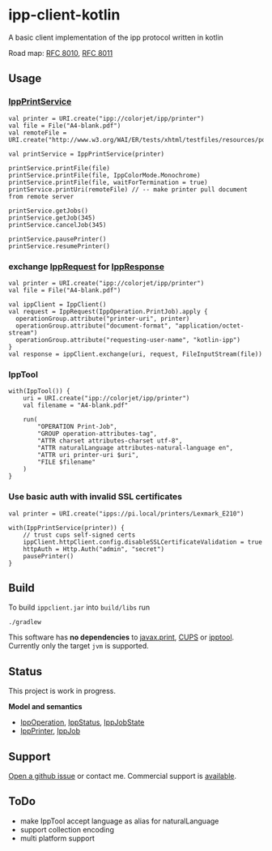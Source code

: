 # ipp-client-kotlin

A basic client implementation of the ipp protocol written in kotlin

Road map:
[RFC 8010](https://tools.ietf.org/html/rfc8010),
[RFC 8011](https://tools.ietf.org/html/rfc8011)

## Usage

### [IppPrintService](https://github.com/gmuth/ipp-client-kotlin/blob/master/src/main/kotlin/de/gmuth/ipp/client/IppPrintService.kt)

    val printer = URI.create("ipp://colorjet/ipp/printer")
    val file = File("A4-blank.pdf")
    val remoteFile = URI.create("http://www.w3.org/WAI/ER/tests/xhtml/testfiles/resources/pdf/dummy.pdf")
 
    val printService = IppPrintService(printer)
    
    printService.printFile(file)
    printService.printFile(file, IppColorMode.Monochrome)
    printService.printFile(file, waitForTermination = true)
    printService.printUri(remoteFile) // -- make printer pull document from remote server

    printService.getJobs()
    printService.getJob(345)
    printService.cancelJob(345)
    
    printService.pausePrinter()
    printService.resumePrinter()

### exchange [IppRequest](https://github.com/gmuth/ipp-client-kotlin/blob/master/src/main/kotlin/de/gmuth/ipp/core/IppRequest.kt) for [IppResponse](https://github.com/gmuth/ipp-client-kotlin/blob/master/src/main/kotlin/de/gmuth/ipp/core/IppResponse.kt)

    val printer = URI.create("ipp://colorjet/ipp/printer")
    val file = File("A4-blank.pdf")
    
    val ippClient = IppClient()
    val request = IppRequest(IppOperation.PrintJob).apply {
      operationGroup.attribute("printer-uri", printer)
      operationGroup.attribute("document-format", "application/octet-stream")
      operationGroup.attribute("requesting-user-name", "kotlin-ipp")
    }
    val response = ippClient.exchange(uri, request, FileInputStream(file))

### IppTool
 
    with(IppTool()) {
        uri = URI.create("ipp://colorjet/ipp/printer")
        val filename = "A4-blank.pdf"
        
        run(
            "OPERATION Print-Job",
            "GROUP operation-attributes-tag",
            "ATTR charset attributes-charset utf-8",
            "ATTR naturalLanguage attributes-natural-language en",
            "ATTR uri printer-uri $uri",
            "FILE $filename"
        )
    }

### Use basic auth with invalid SSL certificates

    val printer = URI.create("ipps://pi.local/printers/Lexmark_E210")
    
    with(IppPrintService(printer)) {
        // trust cups self-signed certs
        ippClient.httpClient.config.disableSSLCertificateValidation = true
        httpAuth = Http.Auth("admin", "secret")
        pausePrinter()    
    }
          
## Build

To build `ippclient.jar` into `build/libs` run

    ./gradlew

This software has **no dependencies** to
[javax.print](https://docs.oracle.com/javase/7/docs/technotes/guides/jps/),
[CUPS](https://www.cups.org) or
[ipptool](https://www.cups.org/doc/man-ipptool.html).
Currently only the target `jvm` is supported. 

## Status

This project is work in progress.

**Model and semantics**

* [IppOperation](https://github.com/gmuth/ipp-client-kotlin/blob/master/src/main/kotlin/de/gmuth/ipp/core/IppOperation.kt),
  [IppStatus](https://github.com/gmuth/ipp-client-kotlin/blob/master/src/main/kotlin/de/gmuth/ipp/core/IppStatus.kt),
  [IppJobState](https://github.com/gmuth/ipp-client-kotlin/blob/master/src/main/kotlin/de/gmuth/ipp/core/IppJobState.kt)
* [IppPrinter](https://github.com/gmuth/ipp-client-kotlin/blob/master/src/main/kotlin/de/gmuth/ipp/client/IppPrinter.kt),
  [IppJob](https://github.com/gmuth/ipp-client-kotlin/blob/master/src/main/kotlin/de/gmuth/ipp/client/IppJob.kt)

## Support

[Open a github issue](https://github.com/gmuth/ipp-client-kotlin/issues/new/choose) or contact me.
Commercial support is [available](http://ipp-software.com).

## ToDo

* make IppTool accept language as alias for naturalLanguage
* support collection encoding
* multi platform support